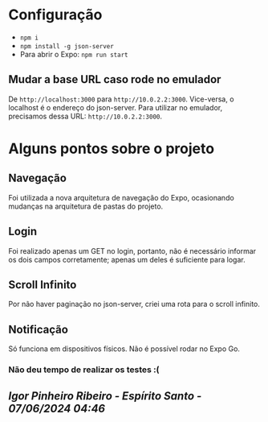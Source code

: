 # Configuração

- `npm i`
- `npm install -g json-server`
- Para abrir o Expo: ```npm run start```

## Mudar a base URL caso rode no emulador
De `http://localhost:3000` para `http://10.0.2.2:3000`. Vice-versa, o localhost é
o endereço do json-server. Para utilizar no emulador, precisamos dessa URL: `http://10.0.2.2:3000`.

# Alguns pontos sobre o projeto

## Navegação
Foi utilizada a nova arquitetura de navegação do Expo, ocasionando mudanças na arquitetura de pastas do projeto.

## Login
Foi realizado apenas um GET no login, portanto, não é necessário informar os dois campos corretamente; apenas um deles é suficiente para logar.

## Scroll Infinito
Por não haver paginação no json-server, criei uma rota para o scroll infinito.

## Notificação
Só funciona em dispositivos físicos. Não é possível rodar no Expo Go.

### Não deu tempo de realizar os testes :(

## *Igor Pinheiro Ribeiro - Espírito Santo - 07/06/2024 04:46*
